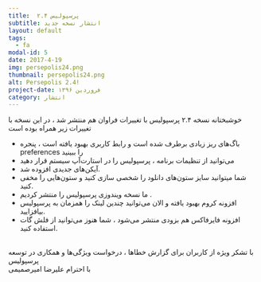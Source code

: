 ```yaml
---
title:  پرسپولیس ۲.۴
subtitle: انتشار نسخه جدید
layout: default
tags:
  - fa
modal-id: 5
date: 2017-4-19
img: persepolis24.png
thumbnail: persepolis24.png
alt: Persepolis 2.4!
project-date: فروردین ۱۳۹۶
category: انتشار
---
```


خوشبختانه نسخه ۲.۴ پرسپولیس با تغییرات فراوان هم منتشر شد ، در این نسخه با تغییرات زیر همراه بوده است 
<br/>
* باگ‌های ریز زیادی برطرف شده است و رابط کاربری بهبود یافته است ، پنجره preferences را ببینید
* می‌توانید از تنظیمات برنامه ، پرسپولیس را در استارت‌آپ سیستم قرار دهید
* آیکن‌های جدیدی افزوده شد.
* شما ‌میتوانید سایز ستون‌های دانلود را شخصی سازی کنید و ستون‌هایی را مخفی کنید.
* ما نسخه ویندوزی پرسپولیس را منتشر کردیم .
* افزونه کروم بهبود یافته و الان می‌توانید چندین لینک را همزمان به پرسپولیس بیافزایید.
* افزونه فایرفاکس هم بزودی منتشر می‌شود ، شما هنوز می‌توانید از فلش گات استفاده کنید.
<br/>
با تشکر ویژه از کاربران برای گزارش خطاها ، درخواست ویژگی‌ها و همکاری در توسعه پرسپولیس 
<br/>
با احترام
علیرضا امیرصمیمی

